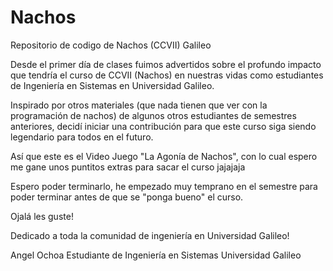 Nachos
======

Repositorio de codigo de Nachos (CCVII) Galileo

Desde el primer día de clases fuimos advertidos sobre el profundo impacto que 
tendría el curso de CCVII (Nachos) en nuestras vidas como estudiantes de 
Ingeniería en Sistemas en Universidad Galileo.

Inspirado por otros materiales (que nada tienen que ver con la programación de nachos) de 
algunos otros estudiantes de semestres anteriores, decidí iniciar una contribución
para que este curso siga siendo legendario para todos en el futuro.

Así que este es el Video Juego "La Agonía de Nachos", con lo cual espero me gane 
unos puntitos extras para sacar el curso jajajaja

Espero poder terminarlo, he empezado muy temprano en el semestre para poder terminar
antes de que se "ponga bueno" el curso.

Ojalá les guste!

Dedicado a toda la comunidad de ingeniería en Universidad Galileo!

Angel Ochoa
Estudiante de Ingeniería en Sistemas
Universidad Galileo
